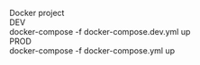 Docker project
<br>
DEV
<br>
docker-compose -f docker-compose.dev.yml up
<br>
PROD
<br>
docker-compose -f docker-compose.yml up
